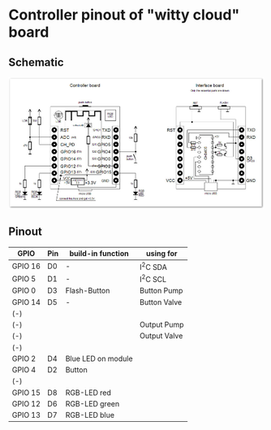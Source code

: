 # Controller pinout of "witty cloud" board

## Schematic
![Schematic](witty_cloud_schematic.png)

## Pinout

GPIO    | Pin | build-in function  | using for          |
--------|-----|--------------------|--------------------|
GPIO 16 | D0  | -                  | I<sup>2</sup>C SDA |
GPIO 5  | D1  | -                  | I<sup>2</sup>C SCL |
GPIO 0  | D3  | Flash-Button       | Button Pump        |
GPIO 14 | D5  | -                  | Button Valve       |
(-)     |     |                    |                    |
(-)     |     |                    | Output Pump        |
(-)     |     |                    | Output Valve       |
(-)     |     |                    |                    |
GPIO 2  | D4  | Blue LED on module |                    |
GPIO 4  | D2  | Button             |                    |
(-)     |     |                    |                    |
GPIO 15 | D8  | RGB-LED red        |                    |
GPIO 12 | D6  | RGB-LED green      |                    |
GPIO 13 | D7  | RGB-LED blue       |                    |